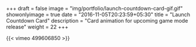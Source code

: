 +++
draft = false
image = "img/portfolio/launch-countdown-card-gif.gif"
showonlyimage = true
date = "2016-11-05T20:23:59+05:30"
title = "Launch Countdown Card"
description = "Card animation for upcoming game mode release"
weight = 22
+++

{{< vimeo 499606850 >}}